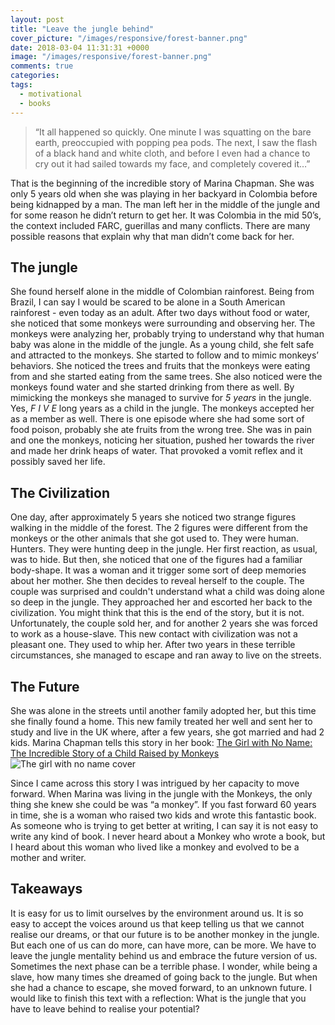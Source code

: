 ```yaml
---
layout: post
title: "Leave the jungle behind"
cover_picture: "/images/responsive/forest-banner.png"
date: 2018-03-04 11:31:31 +0000
image: "/images/responsive/forest-banner.png"
comments: true
categories:
tags:
  - motivational
  - books
---
```

> “It all happened so quickly. One minute I was squatting on the bare earth, preoccupied with popping pea pods. The next, I saw the flash of a black hand and white cloth, and before I even had a chance to cry out it had sailed towards my face, and completely covered it…”
<!-- more -->

That is the beginning of the incredible story of Marina Chapman. She was only 5 years old when she was playing in her backyard in Colombia before being kidnapped by a man. The man left her in the middle of the jungle and for some reason he didn’t return to get her. It was Colombia in the mid 50’s, the context included FARC, guerillas and many conflicts. There are many possible reasons that explain why that man didn’t come back for her.

## The jungle

She found herself alone in the middle of Colombian rainforest. Being from Brazil, I can say I would be scared to be alone in a South American rainforest - even today as an adult. After two days without food or water, she noticed that some monkeys were surrounding and observing her. The monkeys were analyzing her, probably trying to understand why that human baby was alone in the middle of the jungle. As a young child, she felt safe and attracted to the monkeys. She started to follow and to mimic monkeys’ behaviors. She noticed the trees and fruits that the monkeys were eating from and she started eating from the same trees. She also noticed were the monkeys found water and she started drinking from there as well. By mimicking the monkeys she managed to survive for *5 years* in the jungle. Yes, *F I V E* long years as a child in the jungle.
The monkeys accepted her as a member as well. There is one episode where she had some sort of food poison, probably she ate fruits from the wrong tree. She was in pain and one the monkeys, noticing her situation, pushed her towards the river and made her drink heaps of water. That provoked a vomit reflex and it possibly saved her life.

## The Civilization

One day, after approximately 5 years she noticed two strange figures walking in the middle of the forest. The 2 figures were different from the monkeys or the other animals that she got used to. They were human. Hunters. They were hunting deep in the jungle. Her first reaction, as usual, was to hide. But then, she noticed that one of the figures had a familiar body-shape. It was a woman and it trigger some sort of deep memories about her mother. She then decides to reveal herself to the couple. The couple was surprised and couldn't understand what a child was doing alone so deep in the jungle. They approached her and escorted her back to the civilization.
You might think that this is the end of the story, but it is not. Unfortunately, the couple sold her, and for another 2 years she was forced to work as a house-slave. This new contact with civilization was not a pleasant one. They used to whip her. After two years in these terrible circumstances, she managed to escape and ran away to live on the streets.

## The Future

She was alone in the streets until another family adopted her, but this time she finally found a home. This new family treated her well and sent her to study and live in the UK where, after a few years, she got married and had 2 kids. Marina Chapman tells this story in her book:
[The Girl with No Name: The Incredible Story of a Child Raised by Monkeys](https://www.amazon.com/gp/product/B00BNPI7FG/ref=as_li_tl?ie=UTF8&camp=1789&creative=9325&creativeASIN=B00BNPI7FG&linkCode=as2&tag=rogeralmeida-20&linkId=fca7956bc5300840299529f819c328be)
![The girl with no name cover](//ir-na.amazon-adsystem.com/e/ir?t=rogeralmeida-20&l=am2&o=1&a=B00BNPI7FG)

Since I came across this story I was intrigued by her capacity to move forward.
When Marina was living in the jungle with the Monkeys, the only thing she knew she could be was “a monkey”. If you fast forward 60 years in time, she is a woman who raised two kids and wrote this fantastic book. As someone who is trying to get better at writing, I can say it is not easy to write any kind of book.
I never heard about a Monkey who wrote a book, but I heard about this woman who lived like a monkey and evolved to be a mother and writer.

## Takeaways
It is easy for us to limit ourselves by the environment around us. It is so easy to accept the voices around us that keep telling us that we cannot realise our dreams, or that our future is to be another monkey in the jungle. But each one of us can do more, can have more, can be more. We have to leave the jungle mentality behind us and embrace the future version of us. Sometimes the next phase can be a terrible phase. I wonder, while being a slave, how many times she dreamed of going back to the jungle. But when she had a chance to escape, she moved forward, to an unknown future.
I would like to finish this text with a reflection: What is the jungle that you have to leave behind to realise your potential?
